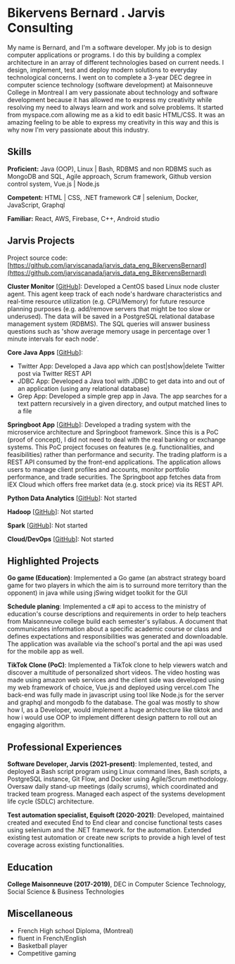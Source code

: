 # Bikervens Bernard . Jarvis Consulting

My name is Bernard, and I'm a software developer. My job is to design computer applications or programs. I do this by building a complex architecture in an array of different technologies based on current needs. I design, implement, test and deploy modern solutions to everyday technological concerns. I went on to complete a 3-year DEC degree in computer science technology (software development) at Maisonneuve College in Montreal I am very passionate about technology and software development because it has allowed me to express my creativity while resolving my need to always learn and work and solve problems. It started from myspace.com allowing me as a kid to edit basic HTML/CSS. It was an amazing feeling to be able to express my creativity in this way and this is why now I'm very passionate about this industry.

## Skills

**Proficient:** Java (OOP), Linux | Bash, RDBMS and non RDBMS such as MongoDB and SQL, Agile approach, Scrum framework, Github version control system, Vue.js | Node.js

**Competent:** HTML | CSS, .NET framework C# | selenium, Docker, JavaScript, Graphql

**Familiar:** React, AWS, Firebase, C++, Android studio

## Jarvis Projects

Project source code: [https://github.com/jarviscanada/jarvis_data_eng_BikervensBernard](https://github.com/jarviscanada/jarvis_data_eng_BikervensBernard)


**Cluster Monitor** [[GitHub](https://github.com/jarviscanada/jarvis_data_eng_BikervensBernard/tree/master/linux_sql)]: Developed a CentOS based Linux node cluster agent. This agent keep track of each node's hardware characteristics and real-time resource utilization (e.g. CPU/Memory) for future resource planning purposes (e.g. add/remove servers that might be too slow or underused). The data will be saved in a PostgreSQL relational database management system (RDBMS). The SQL queries will answer business questions such as 'show average memory usage in percentage over 1 minute intervals for each node'.

**Core Java Apps** [[GitHub](https://github.com/jarviscanada/jarvis_data_eng_BikervensBernard/tree/master/core_java)]:
      
  - Twitter App: Developed a Java app which can post|show|delete Twitter post via Twitter REST API
  - JDBC App: Developed a Java tool with JDBC to get data into and out of an application (using any relational database)
  - Grep App: Developed a simple grep app in Java. The app searches for a text pattern recursively in a given directory, and output matched lines to a file

**Springboot App** [[GitHub](https://github.com/jarviscanada/jarvis_data_eng_BikervensBernard/tree/master/springboot)]: Developed a trading system with the microservice architecture and Springboot framework. Since this is a PoC (proof of concept), I did not need to deal with the real banking or exchange systems. This PoC project focuses on features (e.g. functionalities, and feasibilities) rather than performance and security. The trading platform is a REST API consumed by the front-end applications. The application allows users to manage client profiles and accounts, monitor portfolio performance, and trade securities. The Springboot app fetches data from IEX Cloud which offers free market data (e.g. stock price) via its REST API. 

**Python Data Analytics** [[GitHub](https://github.com/jarviscanada/jarvis_data_eng_BikervensBernard/tree/master/python_data_anlytics)]: Not started

**Hadoop** [[GitHub](https://github.com/jarviscanada/jarvis_data_eng_BikervensBernard/tree/master/hadoop)]: Not started

**Spark** [[GitHub](https://github.com/jarviscanada/jarvis_data_eng_BikervensBernard/tree/master/spark)]: Not started

**Cloud/DevOps** [[GitHub](https://github.com/jarviscanada/jarvis_data_eng_BikervensBernard/tree/master/cloud_devops)]: Not started


## Highlighted Projects
**Go game (Education)**: Implemented a Go game (an abstract strategy board game for two players in which the aim is to surround more territory than the opponent) in java while using jSwing widget toolkit for the GUI

**Schedule planing**: Implemented a c# api to access to the ministry of education's course descriptions and requirements in order to help teachers from Maisonneuve college build each semester's syllabus. A document that communicates information about a specific academic course or class and defines expectations and responsibilities was generated and downloadable. The application was available via the school's portal and the api was used for the mobile app as well.

**TikTok Clone (PoC)**: Implemented a TikTok clone to help viewers watch and discover a multitude of personalized short videos. The video hosting was made using amazon web services and the client side was developed using my web framework of choice, Vue.js and deployed using vercel.com The back-end was fully made in javascript using tool like Node.js for the server and graphql and mongodb fo the database. The goal was mostly to show how I, as a Developer, would implement a huge architecture like tiktok and how i would use OOP to implement different design pattern to roll out an engaging algorithm.


## Professional Experiences

**Software Developer, Jarvis (2021-present)**: Implemented, tested, and deployed a Bash script program using Linux command lines, Bash scripts, a PostgreSQL instance, Git Flow, and Docker using Agile/Scrum methodology. Oversaw daily stand-up meetings (daily scrums), which coordinated and tracked team progress. Managed each aspect of the systems development life cycle (SDLC) architecture.

**Test automation specialist, Equisoft (2020-2021)**: Developed, maintained created and executed End to End clear and concise functional tests cases using selenium and the .NET framework. for the automation. Extended existing test automation or create new scripts to provide a high level of test coverage across existing functionalities.


## Education
**College Maisonneuve (2017-2019)**, DEC in Computer Science Technology, Social Science & Business Technologies


## Miscellaneous
- French High school Diploma, (Montreal)
- fluent in French/English
- Basketball player
- Competitive gaming
